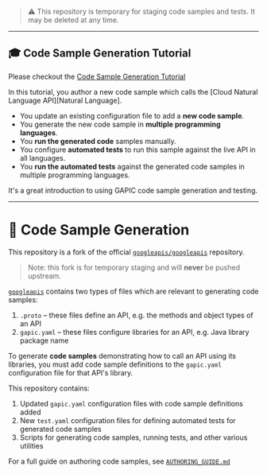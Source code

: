 > ⚠️ This repository is temporary for staging code samples and tests. It may be deleted at any time.

----

## 🎓 Code Sample Generation Tutorial

Please checkout the [Code Sample Generation Tutorial](TUTORIAL.md)

In this tutorial, you  author a new code sample which calls the [Cloud Natural Language API][Natural Language].

 - You update an existing configuration file to add a **new code sample**.
 - You generate the new code sample in **multiple programming languages**.
 - You **run the generated code** samples manually.
 - You configure **automated tests** to run this sample against the live API in all languages.
 - You **run the automated tests** against the generated code samples in multiple programming languages.

It's a great introduction to using GAPIC code sample generation and testing.

----

# 🦇 Code Sample Generation

[googleapis]: https://github.com/googleapis/googleapis

This repository is a fork of the official [`googleapis/googleapis`][googleapis] repository.

> Note: this fork is for temporary staging and will **never** be pushed upstream.

[`googleapis`][googleapis] contains two types of files which are relevant to generating code samples:

 1. `.proto` – these files define an API, e.g. the methods and object types of an API
 2. `gapic.yaml` – these files configure libraries for an API, e.g. Java library package name

To generate **code samples** demonstrating how to call an API using its libraries,
you must add code sample definitions to the `gapic.yaml` configuration file for that API's library.

This repository contains:

 1. Updated `gapic.yaml` configuration files with code sample definitions added
 2. New `test.yaml` configuration files for defining automated tests for generated code samples
 3. Scripts for generating code samples, running tests, and other various utilities

For a full guide on authoring code samples, see [`AUTHORING_GUIDE.md`](AUTHORING_GUIDE.md)
